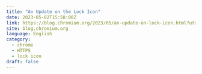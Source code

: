```yaml
---
title: "An Update on the Lock Icon"
date: 2023-05-02T15:58:00Z
link: https://blog.chromium.org/2023/05/an-update-on-lock-icon.html?utm_medium=RSS&utm_source=news.12bit.vn
site: blog.chromium.org
language: English
category:
  - chrome
  - HTTPS
  - lock icon
draft: false
---
```

